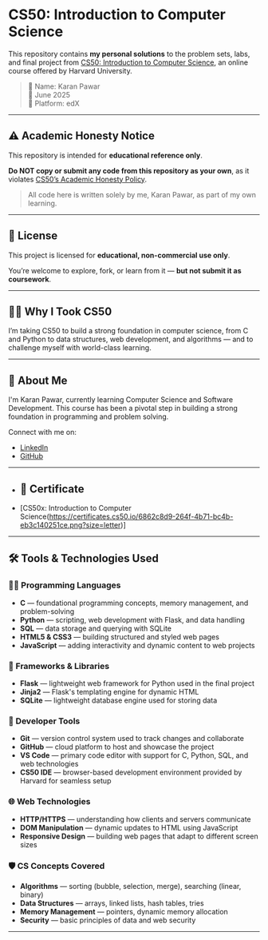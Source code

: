 # CS50: Introduction to Computer Science

This repository contains **my personal solutions** to the problem sets, labs, and final project from [CS50: Introduction to Computer Science](https://cs50.harvard.edu/x/), an online course offered by Harvard University.

> 🔰 Name: Karan Pawar  
> 📅 June 2025  
> 📘 Platform: edX

---

## ⚠️ Academic Honesty Notice

This repository is intended for **educational reference only**.

**Do NOT copy or submit any code from this repository as your own**, as it violates [CS50’s Academic Honesty Policy](https://cs50.harvard.edu/x/2024/honesty/).

> All code here is written solely by me, Karan Pawar, as part of my own learning.

---

## 📜 License

This project is licensed for **educational, non-commercial use only**.

You’re welcome to explore, fork, or learn from it — **but not submit it as coursework**.

---

## 🙋‍♂️ Why I Took CS50

I’m taking CS50 to build a strong foundation in computer science, from C and Python to data structures, web development, and algorithms — and to challenge myself with world-class learning.

---

## 🏅 About Me

I'm Karan Pawar, currently learning Computer Science and Software Development. This course has been a pivotal step in building a strong foundation in programming and problem solving.

Connect with me on:
- [LinkedIn](https://in.linkedin.com/in/thekaranpawar)
- [GitHub](https://github.com/thekaranpawar)

---

- ## 📜 Certificate
- [CS50x: Introduction to Computer Science(https://certificates.cs50.io/6862c8d9-264f-4b71-bc4b-eb3c140251ce.png?size=letter)]

---

## 🛠️ Tools & Technologies Used

### 👨‍💻 Programming Languages
- **C** — foundational programming concepts, memory management, and problem-solving
- **Python** — scripting, web development with Flask, and data handling
- **SQL** — data storage and querying with SQLite
- **HTML5 & CSS3** — building structured and styled web pages
- **JavaScript** — adding interactivity and dynamic content to web projects

### 🧱 Frameworks & Libraries
- **Flask** — lightweight web framework for Python used in the final project
- **Jinja2** — Flask's templating engine for dynamic HTML
- **SQLite** — lightweight database engine used for storing data

### 🧪 Developer Tools
- **Git** — version control system used to track changes and collaborate
- **GitHub** — cloud platform to host and showcase the project
- **VS Code** — primary code editor with support for C, Python, SQL, and web technologies
- **CS50 IDE** — browser-based development environment provided by Harvard for seamless setup

### 🌐 Web Technologies
- **HTTP/HTTPS** — understanding how clients and servers communicate
- **DOM Manipulation** — dynamic updates to HTML using JavaScript
- **Responsive Design** — building web pages that adapt to different screen sizes

### 🛡️ CS Concepts Covered
- **Algorithms** — sorting (bubble, selection, merge), searching (linear, binary)
- **Data Structures** — arrays, linked lists, hash tables, tries
- **Memory Management** — pointers, dynamic memory allocation
- **Security** — basic principles of data and web security

---
